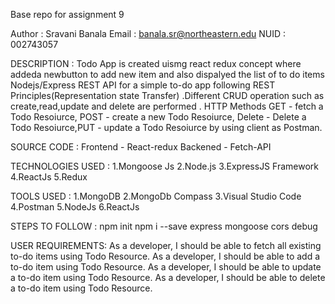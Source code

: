 Base repo for assignment 9

Author : Sravani Banala 
Email : banala.sr@northeastern.edu 
NUID : 002743057

DESCRIPTION : Todo App is created uismg react redux concept where addeda newbutton to add new item and also dispalyed the list of to do items 
Nodejs/Express REST API for a simple to-do app following REST Principles(Representation state Transfer) .Different CRUD operation such as create,read,update and delete are performed . HTTP Methods GET - fetch a Todo Resoiurce, POST - create a new Todo Resoiurce, Delete - Delete a Todo Resoiurce,PUT - update a Todo Resoiurce by using client as Postman.

SOURCE CODE :
Frontend - React-redux
Backened - Fetch-API

TECHNOLOGIES USED : 
1.Mongoose Js 
2.Node.js
3.ExpressJS Framework
4.ReactJs
5.Redux

TOOLS USED :
 1.MongoDB
 2.MongoDb Compass
 3.Visual Studio Code
 4.Postman 
 5.NodeJs
 6.ReactJs

STEPS TO FOLLOW : 
npm init
npm i --save express mongoose cors debug

USER REQUIREMENTS: 
As a developer, I should be able to fetch all existing to-do items using Todo Resource. 
As a developer, I should be able to add a to-do item using Todo Resource.
As a developer, I should be able to update a to-do item using Todo Resource. 
As a developer, I should be able to delete a to-do item using Todo Resource.





